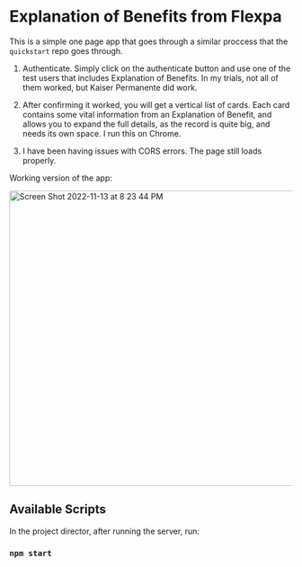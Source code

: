 # Explanation of Benefits from Flexpa

This is a simple one page app that goes through a similar proccess that the `quickstart` repo goes through.

1. Authenticate. Simply click on the authenticate button and use one of the test users that includes Explanation of Benefits. In my trials, not all of them worked, but Kaiser Permanente did work.

2. After confirming it worked, you will get a vertical list of cards. Each card contains some vital information from an Explanation of Benefit, and allows you to expand the full details, as the record is quite big, and needs its own space. I run this on Chrome. 

3. I have been having issues with CORS errors. The page still loads properly.

Working version of the app:

<img width="526" alt="Screen Shot 2022-11-13 at 8 23 44 PM" src="https://user-images.githubusercontent.com/52838675/201557010-327a5cdc-433f-462b-88b8-e91372ab712c.png">


## Available Scripts

In the project director, after running the server, run:

### `npm start`
